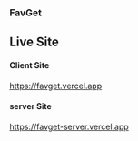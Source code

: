 ### FavGet 

## Live Site

#### Client Site
https://favget.vercel.app

#### server Site
https://favget-server.vercel.app



